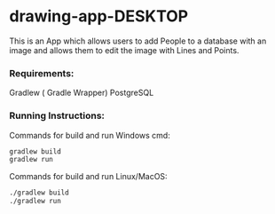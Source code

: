 # drawing-app-DESKTOP

This is an App which allows users to add People to a database with an image and allows them to edit the image with Lines and Points. 

<h3>Requirements: </h3>

Gradlew ( Gradle Wrapper)
PostgreSQL


<h3>Running Instructions: </h3>
Commands for build and run Windows cmd:

```sh
gradlew build
gradlew run
```

Commands for build and run Linux/MacOS:

```sh
./gradlew build
./gradlew run
```
